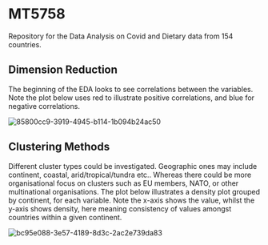 # MT5758
Repository for the Data Analysis on Covid and Dietary data from 154 countries.

## Dimension Reduction
The beginning of the EDA looks to see correlations between the variables. Note the plot below uses red to illustrate positive correlations, and blue for negative correlations.

![85800cc9-3919-4945-b114-1b094b24ac50](https://user-images.githubusercontent.com/54775123/217654128-43c02f16-7664-4222-92b3-58e5e53a58da.png)

## Clustering Methods
Different cluster types could be investigated. Geographic ones may include continent, coastal, arid/tropical/tundra etc.. Whereas there could be more organisational focus on clusters such as EU members, NATO, or other multinational organisations. The plot below illustrates a density plot grouped by continent, for each variable. Note the x-axis shows the value, whilst the y-axis shows density, here meaning consistency of values amongst countries within a given continent.

![bc95e088-3e57-4189-8d3c-2ac2e739da83](https://user-images.githubusercontent.com/54775123/217654187-9553bd2c-0602-4e9e-83a4-c824641f9758.png)
